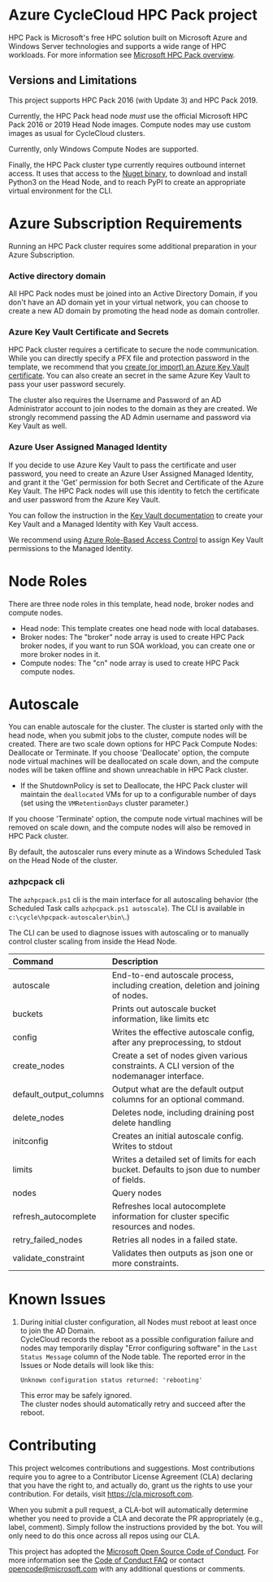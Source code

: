# Azure CycleCloud HPC Pack project

HPC Pack is Microsoft's free HPC solution built on Microsoft Azure and Windows Server technologies and supports a wide range of HPC workloads. For more information see [Microsoft HPC Pack overview](https://docs.microsoft.com/powershell/high-performance-computing/overview). 

## Versions and Limitations

This project supports HPC Pack 2016 (with Update 3) and HPC Pack 2019.

Currently, the HPC Pack head node _must_ use the official Microsoft HPC Pack 2016 or 2019 Head Node images. Compute nodes may use custom images as usual for CycleCloud clusters.

Currently, only Windows Compute Nodes are supported.

Finally, the HPC Pack cluster type currently requires outbound internet access.  It uses that access to the [Nuget binary](https://aka.ms/nugetclidl), to download and install Python3  on the Head Node, and to reach PyPI to create an appropriate virtual environment for the CLI.

# Azure Subscription Requirements

Running an HPC Pack cluster requires some additional preparation in your Azure Subscription.

### Active directory domain

All HPC Pack nodes must be joined into an Active Directory Domain, if you don't have an AD domain yet in your virtual network, you can choose to create a new AD domain by promoting the head node as domain controller.

### Azure Key Vault Certificate and Secrets

HPC Pack cluster requires a certificate to secure the node communication. While you can directly specify a PFX file and protection password in the template, we recommend that you [create (or import) an Azure Key Vault certificate](https://docs.microsoft.com/powershell/high-performance-computing/deploy-an-hpc-pack-cluster-in-azure#create-azure-key-vault-certificate-on-azure-portal). You can also create an secret in the same Azure Key Vault to pass your user password securely.

The cluster also requires the Username and Password of an AD Administrator account to join nodes to the domain as they are created.   We strongly recommend passing the AD Admin username and password via Key Vault as well.

### Azure User Assigned Managed Identity

If you decide to use Azure Key Vault to pass the certificate and user password, you need to create an Azure User Assigned Managed Identity, and grant it the 'Get' permission for both Secret and Certificate of the Azure Key Vault. The HPC Pack nodes will use this identity to fetch the certificate and user password from the Azure Key Vault.

You can follow the instruction in the [Key Vault documentation](https://docs.microsoft.com/azure/active-directory/managed-identities-azure-resources/tutorial-windows-vm-access-nonaad) to create your Key Vault and a Managed Identity with Key Vault access.

We recommend using [Azure Role-Based Access Control](https://docs.microsoft.com/azure/key-vault/general/rbac-guide?tabs=azure-cli) to assign Key Vault permissions to the Managed Identity.

# Node Roles

There are three node roles in this template, head node, broker nodes and compute nodes.

- Head node: This template creates one head node with local databases.
- Broker nodes: The "broker" node array is used to create HPC Pack broker nodes, if you want to run SOA workload, you can create one or more broker nodes in it.
- Compute nodes: The "cn" node array is used to create HPC Pack compute nodes.

# Autoscale

You can enable autoscale for the cluster. The cluster is started only with the head node, when you submit jobs to the cluster, compute nodes will be created.
There are two scale down options for HPC Pack Compute Nodes: Deallocate or Terminate.
If you choose 'Deallocate' option, the compute node virtual machines will be deallocated on scale down, and the compute nodes will be taken offline and shown unreachable in HPC Pack cluster.

* If the ShutdownPolicy is set to Deallocate, the HPC Pack cluster will maintain the `deallocated` VMs for up to a configurable number of days (set using the `VMRetentionDays` cluster parameter.)

If you choose 'Terminate' option, the compute node virtual machines will be removed on scale down, and the compute nodes will also be removed in HPC Pack cluster.

By default, the autoscaler runs every minute as a Windows Scheduled Task on the Head Node of the cluster.

### azhpcpack cli

The `azhpcpack.ps1` cli is the main interface for all autoscaling behavior (the Scheduled Task calls `azhpcpack.ps1 autoscale`).  The CLI is available in `c:\cycle\hpcpack-autoscaler\bin\`.)

The CLI can be used to diagnose issues with autoscaling or to manually control cluster scaling from inside the Head Node.

| Command | Description |
| :---    | :---        |
| autoscale            | End-to-end autoscale process, including creation, deletion and joining of nodes. |
| buckets              | Prints out autoscale bucket information, like limits etc |
| config               | Writes the effective autoscale config, after any preprocessing, to stdout |
| create_nodes         | Create a set of nodes given various constraints. A CLI version of the nodemanager interface. |
| default_output_columns | Output what are the default output columns for an optional command. |
| delete_nodes         | Deletes node, including draining post delete handling |
| initconfig           | Creates an initial autoscale config. Writes to stdout |
| limits               | Writes a detailed set of limits for each bucket. Defaults to json due to number of fields. |
| nodes                | Query nodes |
| refresh_autocomplete | Refreshes local autocomplete information for cluster specific resources and nodes. |
| retry_failed_nodes   | Retries all nodes in a failed state. |
| validate_constraint  | Validates then outputs as json one or more constraints. |

# Known Issues

1. During initial cluster configuration, all Nodes must reboot at least once to join the AD Domain.  
   CycleCloud records the reboot as a possible configuration failure and nodes may temporarily display
   "Error configuring software" in the `Last Status Message` column of the Node table.  The reported error
   in the Issues or Node details will look like this:

   ```
   Unknown configuration status returned: 'rebooting'
   ```

   This error may be safely ignored.  
   The cluster nodes should automatically retry and succeed after the reboot.

# Contributing

This project welcomes contributions and suggestions.  Most contributions require you to agree to a
Contributor License Agreement (CLA) declaring that you have the right to, and actually do, grant us
the rights to use your contribution. For details, visit https://cla.microsoft.com.

When you submit a pull request, a CLA-bot will automatically determine whether you need to provide
a CLA and decorate the PR appropriately (e.g., label, comment). Simply follow the instructions
provided by the bot. You will only need to do this once across all repos using our CLA.

This project has adopted the [Microsoft Open Source Code of Conduct](https://opensource.microsoft.com/codeofconduct/).
For more information see the [Code of Conduct FAQ](https://opensource.microsoft.com/codeofconduct/faq/) or
contact [opencode@microsoft.com](mailto:opencode@microsoft.com) with any additional questions or comments.
